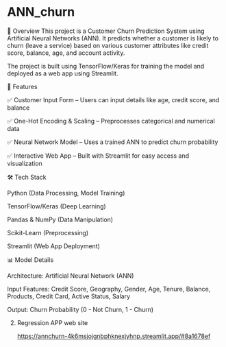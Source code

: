# ANN_churn

📌 Overview
This project is a Customer Churn Prediction System using Artificial Neural Networks (ANN). It predicts whether a customer is likely to churn (leave a service) based on various customer attributes like credit score, balance, age, and account activity.

The project is built using TensorFlow/Keras for training the model and deployed as a web app using Streamlit.

🚀 Features

✅ Customer Input Form – Users can input details like age, credit score, and balance

✅ One-Hot Encoding & Scaling – Preprocesses categorical and numerical data

✅ Neural Network Model – Uses a trained ANN to predict churn probability

✅ Interactive Web App – Built with Streamlit for easy access and visualization



🛠️ Tech Stack

Python (Data Processing, Model Training)

TensorFlow/Keras (Deep Learning)

Pandas & NumPy (Data Manipulation)

Scikit-Learn (Preprocessing)

Streamlit (Web App Deployment)

📊 Model Details

Architecture: Artificial Neural Network (ANN)

Input Features: Credit Score, Geography, Gender, Age, Tenure, Balance, Products, Credit Card, Active Status, Salary

Output: Churn Probability (0 - Not Churn, 1 - Churn)

2. Regression APP web site

   https://annchurn-4k6msjojgnbphknexjyhnp.streamlit.app/#8a1678ef
